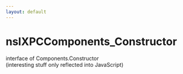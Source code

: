 ```yaml
---
layout: default
---
```


# nsIXPCComponents_Constructor #
  
interface of Components.Constructor  
(interesting stuff only reflected into JavaScript)  
  

